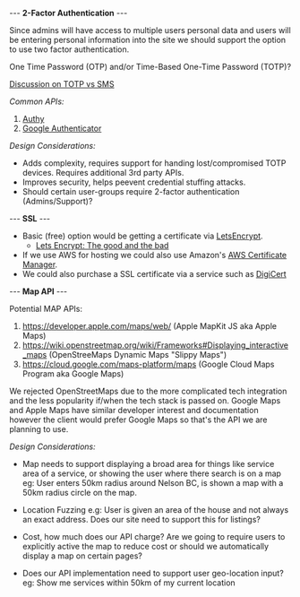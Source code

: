 --- **2-Factor Authentication** ---

Since admins will have access to multiple users personal data and users will be entering personal information into the site we should support the option to use two factor authentication. 

One Time Password (OTP) and/or Time-Based One-Time Password (TOTP)?

[Discussion on TOTP vs SMS](https://www.allthingsauth.com/2018/04/05/totp-way-more-secure-than-sms-but-more-annoying-than-push/)

_Common APIs:_

1. [Authy](https://www.twilio.com/docs/authy/api/one-time-passwords)
2. [Google Authenticator](https://www.google.com/landing/2step/#tab=how-it-works)

_Design Considerations:_
* Adds complexity, requires support for handing lost/compromised TOTP devices. Requires additional 3rd party APIs.
* Improves security, helps peevent credential stuffing attacks.
* Should certain user-groups require 2-factor authentication (Admins/Support)?


--- **SSL** ---
* Basic (free) option would be getting a certificate via [LetsEncrypt](https://letsencrypt.org/).
    * [Lets Encrypt: The good and the bad](https://www.datamation.com/security/lets-encrypt-the-good-and-the-bad.html)
* If we use AWS for hosting we could also use Amazon's [AWS Certificate Manager](https://aws.amazon.com/certificate-manager/). 
* We could also purchase a SSL certificate via a service such as [DigiCert](https://www.digicert.com/)

--- **Map API** ---

Potential MAP APIs:
1. https://developer.apple.com/maps/web/ (Apple MapKit JS aka Apple Maps)
2. https://wiki.openstreetmap.org/wiki/Frameworks#Displaying_interactive_maps (OpenStreeMaps Dynamic Maps "Slippy Maps")
3. https://cloud.google.com/maps-platform/maps (Google Cloud Maps Program aka Google Maps)

We rejected OpenStreetMaps due to the more complicated tech integration and the less popularity if/when the tech stack is passed on. 
Google Maps and Apple Maps have similar developer interest and documentation however the client would prefer Google Maps so that's the API we are planning to use.

_Design Considerations:_
- Map needs to support displaying a broad area for things like service area of a service, or showing the user where there search is on a map 
    eg: User enters 50km radius around Nelson BC, is shown a map with a 50km radius circle on the map.

- Location Fuzzing e.g: User is given an area of the house and not always an exact address. Does our site need to support this for listings?

- Cost, how much does our API charge? Are we going to require users to explicitly active the map to reduce cost or should we automatically display a map on certain pages?

- Does our API implementation need to support user geo-location input?
    eg: Show me services within 50km of my current location

